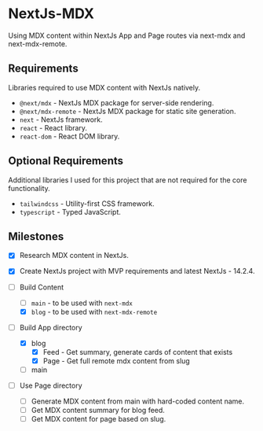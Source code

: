 # NextJs-MDX

Using MDX content within NextJs App and Page routes via next-mdx and next-mdx-remote.

## Requirements

Libraries required to use MDX content with NextJs natively.

- `@next/mdx` - NextJs MDX package for server-side rendering.
- `@next/mdx-remote` - NextJs MDX package for static site generation.
- `next` - NextJs framework.
- `react` - React library.
- `react-dom` - React DOM library.

## Optional Requirements

Additional libraries I used for this project that are not required for the core functionality.

- `tailwindcss` - Utility-first CSS framework.
- `typescript` - Typed JavaScript.

## Milestones

- [x] Research MDX content in NextJs.
- [x] Create NextJs project with MVP requirements and latest NextJs - 14.2.4.
- [ ] Build Content
  - [ ] `main` - to be used with `next-mdx`
  - [x] `blog` - to be used with `next-mdx-remote`
- [ ] Build App directory

  - [x] blog
    - [x] Feed - Get summary, generate cards of content that exists
    - [x] Page - Get full remote mdx content from slug
  - [ ] main

- [ ] Use Page directory
  - [ ] Generate MDX content from main with hard-coded content name.
  - [ ] Get MDX content summary for blog feed.
  - [ ] Get MDX content for page based on slug.
